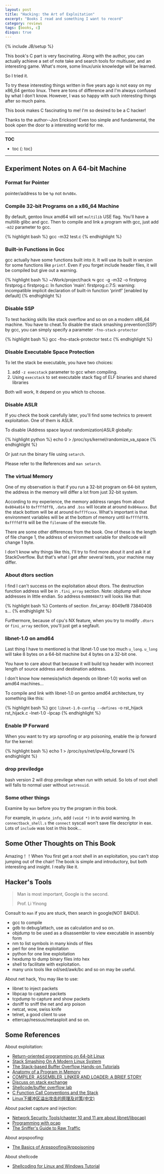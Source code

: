 ```yaml
---
layout: post
title: "Hacking: the Art of Exploitation"
excerpt: "Books I read and something I want to record"
category: reviews
tags: [books, c]
disqus: true
---
```

{% include JB/setup %}

This book's C part is very fascinating. Along with the author, you can actually achieve a set of note take and search tools for multiuser, and an interesting game. What's more, some linux/unix knowledge will be learned.

So I tried it.

To try these interesting things written in five years ago is not easy on my x86\_64 gentoo linux. There are tons of difference and I'm always confused by what I don't know. However, I was so happy with such interesting things after so much pains.

This book makes C fascinating to me! I'm so desired to be a C hacker!

Thanks to the author--Jon Erickson! Even too simple and fundamental, the book open the door to a interesting world for me.

---

**TOC**

* toc
{: toc}

---

## Experiment Notes on A 64-bit Machine

### Format for Pointer

pointer/address to be `%p` not `0x%08x`.

### Compile 32-bit Programs on a x86\_64 Machine

By default, gentoo linux amd64 will set `multilib` USE flag. You'll have a multilib glibc and gcc. Then to compile and link a program with gcc, just add `-m32` parameter to gcc.

{% highlight bash %}
gcc -m32 test.c
{% endhighlight %}

### Built-in Functions in Gcc

gcc actually have some functions built into it. It will use its built in version for some functions like `printf`. Even if you forget include header files, it will be compiled but give out a warning.

{% highlight bash %}
~/Work/project/hack ⮀ gcc -g -m32 -o firstprog firstprog.c
firstprog.c: In function ‘main’:
firstprog.c:7:5: warning: incompatible implicit declaration of built-in function ‘printf’ [enabled by default]
{% endhighlight %}

### Disable SSP

To test hacking skills like stack overflow and so on on a modern x86\_64 machine. You have to cheat.To disable the stack smashing prevention(SSP) by gcc, you can simply specify a parameter `-fno-stack-protector`

{% highlight bash %}
gcc -fno-stack-protector test.c
{% endhighlight %}

### Disable Executable Space Protection

To let the stack be executable, you have two choices:

1. add `-z execstack` parameter to gcc when compiling.
2. Using `execstack` to set executable stack flag of ELF binaries and shared libraries

Both will work, It depend on you which to choose.

### Disable ASLR

If you check the book carefully later, you'll find some technics to prevent exploitation. One of them is ASLR.

To disable (Address space layout randomization)ASLR globally:

{% highlight python %}
echo 0 > /proc/sys/kernel/randomize_va_space 
{% endhighlight %}

Or just run the binary file using `setarch`.

Please refer to the References and `man setarch`.

### The virtual Memory

One of my observation is that if you run a 32-bit program on 64-bit system, the address in the memory will differ a lot from just 32-bit system.

According to my experience, the memory address ranges from about `0x804a014` to `0xffffdff8`, `.data` and `.bss` will locate at around `0x804axxx`. But the stack bottom will be at around `0xff7fcxxx`. What's important is that environment variables will be at the bottom of memory until `0xffffdff8`. `0xffffdff8` will be the `filename` of the execute file.

There are some other differences from the book. One of these is the length of file change 1, the address of environment variable for shellcode will change 1 byte.

I don't know why things like this, I'll try to find more about it and ask it at StackOverflow. But that's what I get after several tests, your machine may differ.

### About dtors section

I find I can't success on the exploitation about dtors. The destruction function address will be in `.fini_array` section. Note: objdump will show addresses in little endian. So address `0x08048473` will looks like that:

{% highlight bash %}
Contents of section .fini_array:
 8049ef8 73840408                             s... 
{% endhighlight %}

Furthermore, because of cpu's NX feature, when you try to modify `.dtors` or `fini_array` section, you'll just get a segfault.

### libnet-1.0 on amd64

Last thing I have to mentioned is that libnet-1.0 use too much `u_long`. `u_long` will take 8 bytes on a 64-bit machine but 4 bytes on a 32-bit one.

You have to care about that because it will build tcp header with incorrect length of source address and destination address.

I don't know how nemesis(which depends on libnet-1.0) works well on amd64 machines...

To compile and link with libnet-1.0 on gentoo amd64 architecture, try something like this:

{% highlight bash %}
gcc `libnet-1.0-config --defines` -o rst_hijack rst_hijack.c -lnet-1.0 -lpcap
{% endhighlight %}

### Enable IP Forward

When you want to try arp sproofing or arp poisoning, enable the ip forward for the kernel:

{% highlight bash %}
echo 1 > /proc/sys/net/ipv4/ip_forward 
{% endhighlight %}

### drop previledge

bash version 2 will drop previlege when run with setuid. So lots of root shell will falls to normal user without `setresuid`.

### Some other things

Examine by `man` before you try the program in this book. 

For example, in `update_info`, add `(void *)` in to avoid warning. In `connectback_shell.s` the `connect` syscall won't save file descriptor in eax. Lots of `include` was lost in this book...

## Some Other Thoughts on This Book

Amazing！！When You first get a root shell in an exploitation, you can't stop jumping out of the chair! The book is simple and introductory, but both interesting and insight. I really like it.

## Hacker's Tools

> Man is most important, Google is the second.
> 
> Prof. Li Yinong

Consult to `man` if you are stuck, then search in google(NOT BAIDU).

- gcc to compile
- gdb to debug/attach, use as calculation and so on.
- objdump to be used as a disassembler to view executable in assembly form
- nm to list symbols in many kinds of files
- perl for one line exploitation
- python for one line exploitation
- hexdump to dump binary files into hex
- shell to facilitate with exploitation.
- many unix tools like od/sed/awk/bc and so on may be useful.

About net hack, You may like to use:

- libnet to inject packets
- libpcap to capture packets
- tcpdump to capture and show packets
- dsniff to sniff the net and arp poison
- netcat, wow, swiss knife
- telnet, a good client to use
- ettercap/nessus/metasploit and so on.

## Some References

About exploitation:

- [Return-oriented programming on 64-bit Linux](https://crypto.stanford.edu/~blynn/rop/)
- [Stack Smashing On A Modern Linux System](http://www.exploit-db.com/papers/24085/)
- [The Stack-based Buffer Overflow Hands-on Tutorials](http://www.tenouk.com/Bufferoverflowc/)
- [Anatomy of a Program in Memory](http://duartes.org/gustavo/blog/post/anatomy-of-a-program-in-memory)
- [COMPILER, ASSEMBLER, LINKER AND LOADER: A BRIEF STORY](http://www.tenouk.com/ModuleW.html)
- [Discuss on stack exchange](http://security.stackexchange.com/questions/20497/stack-overflows-defeating-canaries-aslr-dep-nx)
- [Shellcode/buffer overflow lab](https://www.cs.umd.edu/class/fall2012/cmsc498L/materials/vuln-lab.shtml)
- [C Function Call Conventions and the Stack](http://www.csee.umbc.edu/~chang/cs313.s02/stack.shtml)
- [Linux下缓冲区溢出攻击的原理及对策(中文)](https://www.ibm.com/developerworks/cn/linux/l-overflow/)

About packet capture and injection:

- [Network Security Tools(chapter 10 and 11 are about libnet/libpcap)](http://networksecurity.org.ua/0596007949/toc.html)
- [Programming with pcap](http://www.tcpdump.org/pcap.html)
- [The Sniffer's Guide to Raw Traffic](http://yuba.stanford.edu/~casado/pcap/section1.html)

About arpspoofing:

- [The Basics of Arpspoofing/Arppoisoning](http://www.irongeek.com/i.php?page=security/arpspoof)

About shellcode

- [Shellcoding for Linux and Windows Tutorial](http://www.vividmachines.com/shellcode/shellcode.html)
